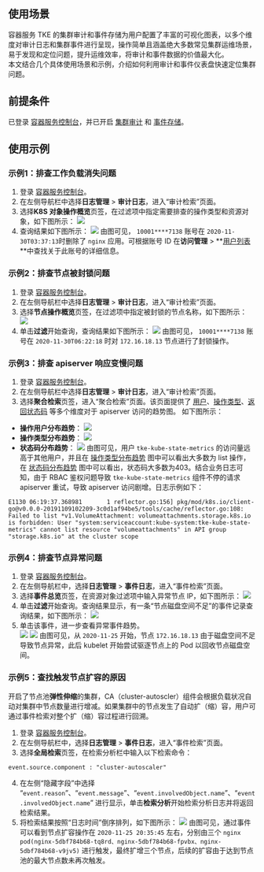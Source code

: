 ## 使用场景  
容器服务 TKE 的集群审计和事件存储为用户配置了丰富的可视化图表，以多个维度对审计日志和集群事件进行呈现，操作简单且涵盖绝大多数常见集群运维场景，易于发现和定位问题，提升运维效率，将审计和事件数据的价值最大化。  
本文结合几个具体使用场景和示例，介绍如何利用审计和事件仪表盘快速定位集群问题。  

## 前提条件

已登录 [容器服务控制台](https://console.cloud.tencent.com/tke2/cluster?rid=1)，并已开启 [集群审计](https://cloud.tencent.com/document/product/457/48346) 和 [事件存储](https://cloud.tencent.com/document/product/457/32091)。  


## 使用示例

### 示例1：排查工作负载消失问题

1. 登录 [容器服务控制台](https://console.cloud.tencent.com/tke2)。  
2. 在左侧导航栏中选择**日志管理** > **审计日志**，进入“审计检索”页面。  
3. 选择**K8S 对象操作概览**页签，在过滤项中指定需要排查的操作类型和资源对象，如下图所示：
![](https://qcloudimg.tencent-cloud.cn/raw/96f80f55131345431622d9bf9d7523a7.png)
4. 查询结果如下图所示：
![](https://main.qcloudimg.com/raw/d35cf30fe20f04d8cc52d0494eb415ea.png)
由图可见， `10001****7138` 账号在 `2020-11-30T03:37:13`时删除了 `nginx` 应用。可根据账号 ID 在**访问管理** > **[用户列表](https://console.cloud.tencent.com/cam)**中查找关于此账号的详细信息。  



### 示例2：排查节点被封锁问题

1. 登录 [容器服务控制台](https://console.cloud.tencent.com/tke2)。  
2. 在左侧导航栏中选择**日志管理** > **审计日志**，进入“审计检索”页面。  
3. 选择**节点操作概览**页签，在过滤项中指定被封锁的节点名称，如下图所示：
![](https://qcloudimg.tencent-cloud.cn/raw/22b7c3e9bea2ca947febf4b45e3e6d70.png)
4. 单击**过滤**开始查询，查询结果如下图所示：
![](https://main.qcloudimg.com/raw/c99956c06678d382b940b08408522f93.png)
由图可见， `10001****7138` 账号在 `2020-11-30T06:22:18` 时对 `172.16.18.13` 节点进行了封锁操作。  

### 示例3：排查 apiserver 响应变慢问题

1. 登录 [容器服务控制台](https://console.cloud.tencent.com/tke2)。  
2. 在左侧导航栏中选择**日志管理** > **审计日志**，进入“审计检索”页面。 
3. 选择**聚合检索**页签，进入“聚合检索”页面。该页面提供了 [用户](#user)、[操作类型](#type)、[返回状态码](#statuscode) 等多个维度对于 apiserver 访问的趋势图。  如下图所示：
 - [](id:user)**操作用户分布趋势**：
![](https://main.qcloudimg.com/raw/1dd7b23886fbac9da2cd0a8b1f9ee65e.png)
 - [](id:type)**操作类型分布趋势**：
![](https://main.qcloudimg.com/raw/cae4ff8e36bdb9edded07031b2845002.png)
 - [](id:statuscode)**状态码分布趋势**：
![](https://main.qcloudimg.com/raw/6130c71389d87c99f3bd653fde115904.png)
由图可见，用户 `tke-kube-state-metrics` 的访问量远高于其他用户，并且在 [操作类型分布趋势](#type) 图中可以看出大多数为 list 操作，在 [状态码分布趋势](#statuscode) 图中可以看出，状态码大多数为403。结合业务日志可知，由于 RBAC 鉴权问题导致 `tke-kube-state-metrics` 组件不停的请求 apiserver 重试，导致 apiserver 访问剧增。日志示例如下：
```plaintext
E1130 06:19:37.368981       1 reflector.go:156] pkg/mod/k8s.io/client-go@v0.0.0-20191109102209-3c0d1af94be5/tools/cache/reflector.go:108: Failed to list *v1.VolumeAttachment: volumeattachments.storage.k8s.io is forbidden: User "system:serviceaccount:kube-system:tke-kube-state-metrics" cannot list resource "volumeattachments" in API group "storage.k8s.io" at the cluster scope
```


### 示例4：排查节点异常问题

1. 登录 [容器服务控制台](https://console.cloud.tencent.com/tke2)。  
2. 在左侧导航栏中，选择**日志管理** > **事件日志**，进入“事件检索”页面。  
3. 选择**事件总览**页签，在资源对象过滤项中输入异常节点 IP，如下图所示：
![](https://qcloudimg.tencent-cloud.cn/raw/a4354e73f2f6fa877f6996208d6c8807.png)
4. 单击**过滤**开始查询。查询结果显示，有一条“节点磁盘空间不足”的事件记录查询结果，如下图所示：
![](https://main.qcloudimg.com/raw/3b1518605191a867f511529b8b3621c0.png)
5. 单击该事件，进一步查看异常事件趋势。  
![](https://main.qcloudimg.com/raw/c534743d20c99c710e0950b0c9c4a5b5.png)
![](https://main.qcloudimg.com/raw/0f5e005c700a6dc29a65cdc90cbc28b2.png)
由图可见，从 `2020-11-25` 开始，节点 `172.16.18.13` 由于磁盘空间不足导致节点异常，此后 kubelet 开始尝试驱逐节点上的 Pod 以回收节点磁盘空间。  


### 示例5：查找触发节点扩容的原因

开启了节点池**弹性伸缩**的集群，CA（cluster-autoscler）组件会根据负载状况自动对集群中节点数量进行增减。如果集群中的节点发生了自动扩（缩）容，用户可通过事件检索对整个扩（缩）容过程进行回溯。  


1. 登录 [容器服务控制台](https://console.cloud.tencent.com/tke2)。  
2. 在左侧导航栏中，选择**日志管理** > **事件日志**，进入“事件检索”页面。  
3. 选择**全局检索**页签，在检索分析栏中输入以下检索命令：
```
event.source.component : "cluster-autoscaler"
```
4. 在左侧“隐藏字段”中选择 “`event.reason`”、“`event.message`”、“`event.involvedObject.name`”、“`event.involvedObject.name`” 进行显示，单击**检索分析**开始检索分析日志并将返回检索结果。  
5. 将检索结果按照“日志时间”倒序排列，如下图所示：
![](https://main.qcloudimg.com/raw/a7d4649a541b40db5d3190b0dc049124.png)
由图可见，通过事件可以看到节点扩容操作在 `2020-11-25 20:35:45` 左右，分别由三个 `nginx pod(nginx-5dbf784b68-tq8rd、nginx-5dbf784b68-fpvbx、nginx-5dbf784b68-v9jv5)` 进行触发，最终扩增三个节点，后续的扩容由于达到节点池的最大节点数未再次触发。  
  
